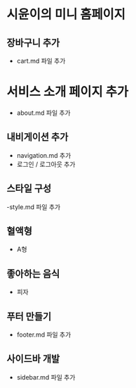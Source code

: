 # 시윤이의 미니 홈페이지

## 장바구니 추가

- cart.md 파일 추가

# 서비스 소개 페이지 추가

- about.md 파일 추가

## 내비게이션 추가

- navigation.md 추가
- 로그인 / 로그아웃 추가

## 스타일 구성

-style.md 파일 추가

## 혈액형

- A형

## 좋아하는 음식

- 피자

## 푸터 만들기

- footer.md 파일 추가

## 사이드바 개발

- sidebar.md 파일 추가
